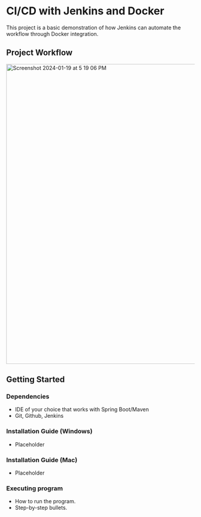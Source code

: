 # CI/CD with Jenkins and Docker

This project is a basic demonstration of how Jenkins can automate the workflow through Docker integration.

## Project Workflow

<img width="803" alt="Screenshot 2024-01-19 at 5 19 06 PM" src="https://github.com/bpung05/jenkins_project/assets/71967190/16f678c1-2368-429c-8eae-fa818dee1c78">

## Getting Started

### Dependencies

* IDE of your choice that works with Spring Boot/Maven
* Git, Github, Jenkins

### Installation Guide (Windows)

* Placeholder

### Installation Guide (Mac)

* Placeholder

### Executing program

* How to run the program.
* Step-by-step bullets.
